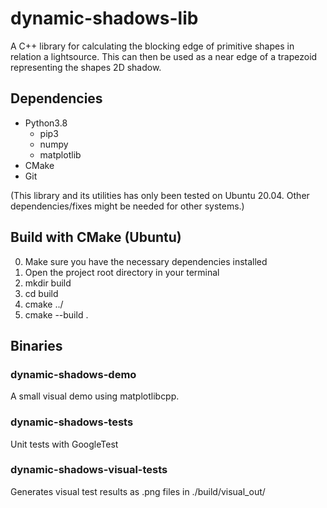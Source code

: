 # dynamic-shadows-lib
A C++ library for calculating the blocking edge of primitive shapes in relation a lightsource. This can then be used as a near edge of a trapezoid representing the shapes 2D shadow.

## Dependencies
- Python3.8
  - pip3
  - numpy
  - matplotlib
- CMake
- Git

(This library and its utilities has only been tested on Ubuntu 20.04. Other dependencies/fixes might be needed for other systems.)

## Build with CMake (Ubuntu)
0. Make sure you have the necessary dependencies installed
1. Open the project root directory in your terminal
2. mkdir build
3. cd build
4. cmake ../
5. cmake --build .

## Binaries

### dynamic-shadows-demo
  A small visual demo using matplotlibcpp.
  
### dynamic-shadows-tests
  Unit tests with GoogleTest

### dynamic-shadows-visual-tests
  Generates visual test results as .png files in ./build/visual_out/
